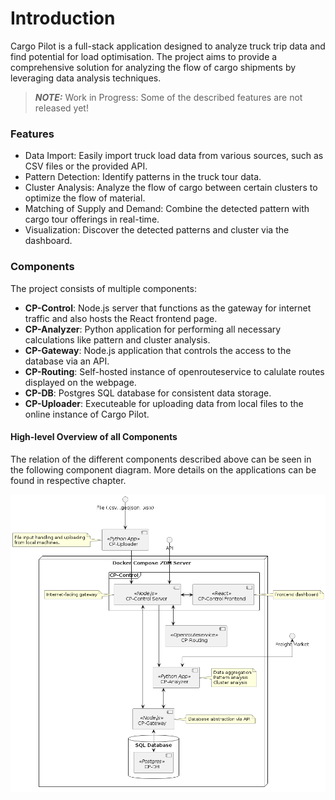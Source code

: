 # Introduction

Cargo Pilot is a full-stack application designed to analyze truck trip data and find potential for load optimisation. The project aims to provide a comprehensive solution for analyzing the flow of cargo shipments by leveraging data analysis techniques.

>**_NOTE:_**  Work in Progress: Some of the described features are not released yet!

### Features

* Data Import: Easily import truck load data from various sources, such as CSV files or the provided API.
* Pattern Detection: Identify patterns in the truck tour data.
* Cluster Analysis: Analyze the flow of cargo between certain clusters to optimize the flow of material.
* Matching of Supply and Demand: Combine the detected pattern with cargo tour offerings in real-time.
* Visualization: Discover the detected patterns and cluster via the dashboard.

### Components

The project consists of multiple components:

* **CP-Control**: Node.js server that functions as the gateway for internet traffic and also hosts the React frontend page. 
* **CP-Analyzer**: Python application for performing all necessary calculations like pattern and cluster analysis.
* **CP-Gateway**: Node.js application that controls the access to the database via an API.
* **CP-Routing**: Self-hosted instance of openrouteservice to calulate routes displayed on the webpage.
* **CP-DB**: Postgres SQL database for consistent data storage.
* **CP-Uploader**: Executeable for uploading data from local files to the online instance of Cargo Pilot.

#### High-level Overview of all Components

The relation of the different components described above can be seen in the following component diagram. More details on the applications can be found in respective chapter.

![](highlevel_components.png)